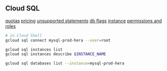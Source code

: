 Cloud SQL
-

[quotas](https://cloud.google.com/sql/docs/quotas)
[pricing](https://cloud.google.com/sql/pricing)
[unsupported statements](https://cloud.google.com/sql/docs/features)
[db flags](https://cloud.google.com/sql/docs/mysql/flags)
[instance](https://cloud.google.com/sql/docs/mysql/instance-settings)
[permissions and roles](https://cloud.google.com/sql/docs/mysql/project-access-control)

````bash
# in Cloud Shell
gcloud sql connect mysql-prod-hera --user=root
````

````bash
gcloud sql instances list
gcloud sql instances describe $INSTANCE_NAME

gcloud sql databases list --instance=mysql-prod-hera
````
